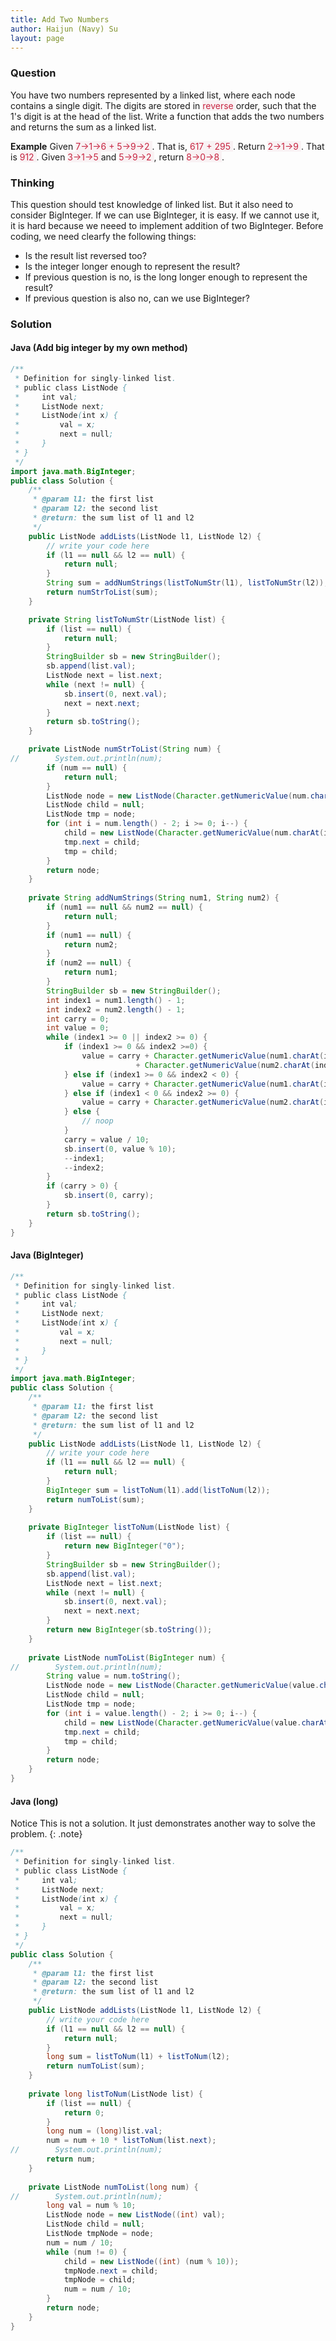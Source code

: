 ```yaml
---
title: Add Two Numbers
author: Haijun (Navy) Su
layout: page
---
```

### Question
You have two numbers represented by a linked list, where each node contains a single digit. The digits are stored in <font style="color: #C72541; background: #F9F2F4;">reverse </font> order, such that the 1's digit is at the head of the list. Write a function that adds the two numbers and returns the sum as a linked list.

**Example**
Given <font style="color: #C72541; background: #F9F2F4;">7->1->6 + 5->9->2 </font>. That is, <font style="color: #C72541; background: #F9F2F4;">617 + 295 </font>.
Return <font style="color: #C72541; background: #F9F2F4;">2->1->9 </font>. That is <font style="color: #C72541; background: #F9F2F4;">912 </font>.
Given <font style="color: #C72541; background: #F9F2F4;">3->1->5 </font> and <font style="color: #C72541; background: #F9F2F4;">5->9->2 </font>, return <font style="color: #C72541; background: #F9F2F4;">8->0->8 </font>.

### Thinking
This question should test knowledge of linked list. But it also need to consider BigInteger. If we can use BigInteger, it is easy. If we cannot use it, it is hard because we neeed to implement addition of two BigInteger.
Before coding, we need clearfy the following things:
* Is the result list reversed too?
* Is the integer longer enough to represent the result?
* If previous question is no, is the long longer enough to represent the result?
* If previous question is also no, can we use BigInteger?

### Solution
#### Java (Add big integer by my own method)
~~~ java
/**
 * Definition for singly-linked list.
 * public class ListNode {
 *     int val;
 *     ListNode next;
 *     ListNode(int x) {
 *         val = x;
 *         next = null;
 *     }
 * }
 */
import java.math.BigInteger;
public class Solution {
    /**
     * @param l1: the first list
     * @param l2: the second list
     * @return: the sum list of l1 and l2
     */
    public ListNode addLists(ListNode l1, ListNode l2) {
        // write your code here
        if (l1 == null && l2 == null) {
            return null;
        }
        String sum = addNumStrings(listToNumStr(l1), listToNumStr(l2));
        return numStrToList(sum);
    }

    private String listToNumStr(ListNode list) {
        if (list == null) {
            return null;
        }
        StringBuilder sb = new StringBuilder();
        sb.append(list.val);
        ListNode next = list.next;
        while (next != null) {
            sb.insert(0, next.val);
            next = next.next;
        }
        return sb.toString();
    }

    private ListNode numStrToList(String num) {
//        System.out.println(num);
        if (num == null) {
            return null;
        }
        ListNode node = new ListNode(Character.getNumericValue(num.charAt(num.length() - 1)));
        ListNode child = null;
        ListNode tmp = node;
        for (int i = num.length() - 2; i >= 0; i--) {
            child = new ListNode(Character.getNumericValue(num.charAt(i)));
            tmp.next = child;
            tmp = child;
        }
        return node;
    }
    
    private String addNumStrings(String num1, String num2) {
        if (num1 == null && num2 == null) {
            return null;
        }
        if (num1 == null) {
            return num2;
        }
        if (num2 == null) {
            return num1;
        }
        StringBuilder sb = new StringBuilder();
        int index1 = num1.length() - 1;
        int index2 = num2.length() - 1;
        int carry = 0;
        int value = 0;
        while (index1 >= 0 || index2 >= 0) {
            if (index1 >= 0 && index2 >=0) {
                value = carry + Character.getNumericValue(num1.charAt(index1)) 
                            + Character.getNumericValue(num2.charAt(index2));
            } else if (index1 >= 0 && index2 < 0) {
                value = carry + Character.getNumericValue(num1.charAt(index1));
            } else if (index1 < 0 && index2 >= 0) {
                value = carry + Character.getNumericValue(num2.charAt(index2));
            } else {
                // noop
            }
            carry = value / 10;
            sb.insert(0, value % 10);
            --index1;
            --index2;
        }
        if (carry > 0) {
            sb.insert(0, carry);
        }
        return sb.toString();
    }
}
~~~
#### Java (BigInteger)
~~~ java
/**
 * Definition for singly-linked list.
 * public class ListNode {
 *     int val;
 *     ListNode next;
 *     ListNode(int x) {
 *         val = x;
 *         next = null;      
 *     }
 * }
 */
import java.math.BigInteger;
public class Solution {
    /**
     * @param l1: the first list
     * @param l2: the second list
     * @return: the sum list of l1 and l2 
     */
    public ListNode addLists(ListNode l1, ListNode l2) {
        // write your code here
        if (l1 == null && l2 == null) {
            return null;
        }
        BigInteger sum = listToNum(l1).add(listToNum(l2));
        return numToList(sum);
    }
    
    private BigInteger listToNum(ListNode list) {
        if (list == null) {
            return new BigInteger("0");
        }
        StringBuilder sb = new StringBuilder();
        sb.append(list.val);
        ListNode next = list.next;
        while (next != null) {
            sb.insert(0, next.val);
            next = next.next;
        }
        return new BigInteger(sb.toString());
    }
    
    private ListNode numToList(BigInteger num) {
//        System.out.println(num);
        String value = num.toString();
        ListNode node = new ListNode(Character.getNumericValue(value.charAt(value.length() - 1)));
        ListNode child = null;
        ListNode tmp = node;
        for (int i = value.length() - 2; i >= 0; i--) {
            child = new ListNode(Character.getNumericValue(value.charAt(i)));
            tmp.next = child;
            tmp = child;
        }
        return node;
    }
}
~~~

#### Java (long)

<i class="fa fa-info-circle" aria-hidden="true"></i> Notice
This is not a solution. It just demonstrates another way to solve the problem.
{: .note}

~~~ java
/**
 * Definition for singly-linked list.
 * public class ListNode {
 *     int val;
 *     ListNode next;
 *     ListNode(int x) {
 *         val = x;
 *         next = null;      
 *     }
 * }
 */
public class Solution {
    /**
     * @param l1: the first list
     * @param l2: the second list
     * @return: the sum list of l1 and l2 
     */
    public ListNode addLists(ListNode l1, ListNode l2) {
        // write your code here
        if (l1 == null && l2 == null) {
            return null;
        }
        long sum = listToNum(l1) + listToNum(l2);
        return numToList(sum);
    }
    
    private long listToNum(ListNode list) {
        if (list == null) {
            return 0;
        }
        long num = (long)list.val;
        num = num + 10 * listToNum(list.next);
//        System.out.println(num);
        return num;
    }
    
    private ListNode numToList(long num) {
//        System.out.println(num);
        long val = num % 10;
        ListNode node = new ListNode((int) val);
        ListNode child = null;
        ListNode tmpNode = node;
        num = num / 10;
        while (num != 0) {
            child = new ListNode((int) (num % 10));
            tmpNode.next = child;
            tmpNode = child;
            num = num / 10;
        }
        return node;
    }
}
~~~
